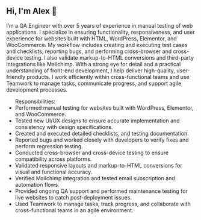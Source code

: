 ## Hi, I'm Alex 👋

I’m a QA Engineer with over 5 years of experience in manual testing of web applications. I specialize in ensuring functionality, responsiveness, and user experience for websites built with HTML, WordPress, Elementor, and WooCommerce. My workflow includes creating and executing test cases and checklists, reporting bugs, and performing cross-browser and cross-device testing. I also validate markup-to-HTML conversions and third-party integrations like Mailchimp. With a strong eye for detail and a practical understanding of front-end development, I help deliver high-quality, user-friendly products. I work efficiently within cross-functional teams and use Teamwork to manage tasks, communicate progress, and support agile development processes.

<ul>Responsibilities:
<li> Performed manual testing for websites built with WordPress, Elementor, and WooCommerce.</li>
<li> Tested new UI/UX designs to ensure accurate implementation and consistency with design specifications.</li>
<li> Created and executed detailed checklists, and testing documentation.</li>
<li> Reported bugs and worked closely with developers to verify fixes and perform regression testing.</li>
<li> Conducted cross-browser and cross-device testing to ensure compatibility across platforms.</li>
<li> Validated responsive layouts and markup-to-HTML conversions for visual and functional accuracy.</li>
<li> Verified Mailchimp integration and tested email subscription and automation flows.</li>
<li> Provided ongoing QA support and performed maintenance testing for live websites to catch post-deployment issues.</li>
<li> Used Teamwork to manage tasks, track progress, and collaborate with cross-functional teams in an agile environment.</li>
</ul>




